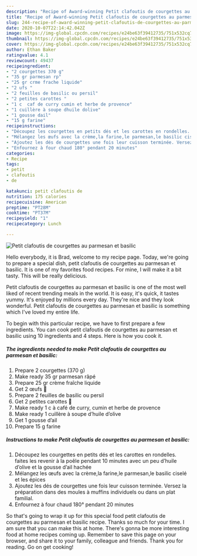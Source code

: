 ```yaml
---
description: "Recipe of Award-winning Petit clafoutis de courgettes au parmesan et basilic"
title: "Recipe of Award-winning Petit clafoutis de courgettes au parmesan et basilic"
slug: 244-recipe-of-award-winning-petit-clafoutis-de-courgettes-au-parmesan-et-basilic
date: 2020-10-07T22:14:42.042Z
image: https://img-global.cpcdn.com/recipes/e24be63f39412735/751x532cq70/petit-clafoutis-de-courgettes-au-parmesan-et-basilic-photo-principale-de-la-recette.jpg
thumbnail: https://img-global.cpcdn.com/recipes/e24be63f39412735/751x532cq70/petit-clafoutis-de-courgettes-au-parmesan-et-basilic-photo-principale-de-la-recette.jpg
cover: https://img-global.cpcdn.com/recipes/e24be63f39412735/751x532cq70/petit-clafoutis-de-courgettes-au-parmesan-et-basilic-photo-principale-de-la-recette.jpg
author: Ethan Baker
ratingvalue: 4.1
reviewcount: 49437
recipeingredient:
- "2 courgettes 370 g"
- "35 gr parmesan rp"
- "25 gr crme frache liquide"
- "2 ufs "
- "2 feuilles de basilic ou persil"
- "2 petites carottes "
- "1 c  caf de curry cumin et herbe de provence"
- "1 cuillère à soupe dhuile dolive"
- "1 gousse dail"
- "15 g farine"
recipeinstructions:
- "Découpez les courgettes en petits dés et les carottes en rondelles. faites les revenir à la poêle pendant 10 minutes avec un peu d’huile d’olive et la gousse d’ail hachée"
- "Mélangez les œufs avec la crème,la farine,le parmesan,le basilic ciselé et les épices"
- "Ajoutez les dés de courgettes une fois leur cuisson terminée. Versez la préparation dans des moules à muffins individuels ou dans un plat familial."
- "Enfournez à four chaud 180° pendant 20 minutes"
categories:
- Recipe
tags:
- petit
- clafoutis
- de

katakunci: petit clafoutis de 
nutrition: 175 calories
recipecuisine: American
preptime: "PT28M"
cooktime: "PT37M"
recipeyield: "1"
recipecategory: Lunch

---
```



![Petit clafoutis de courgettes au parmesan et basilic](https://img-global.cpcdn.com/recipes/e24be63f39412735/751x532cq70/petit-clafoutis-de-courgettes-au-parmesan-et-basilic-photo-principale-de-la-recette.jpg)

Hello everybody, it is Brad, welcome to my recipe page. Today, we're going to prepare a special dish, petit clafoutis de courgettes au parmesan et basilic. It is one of my favorites food recipes. For mine, I will make it a bit tasty. This will be really delicious.

Petit clafoutis de courgettes au parmesan et basilic is one of the most well liked of recent trending meals in the world. It is easy, it's quick, it tastes yummy. It's enjoyed by millions every day. They're nice and they look wonderful. Petit clafoutis de courgettes au parmesan et basilic is something which I've loved my entire life.




To begin with this particular recipe, we have to first prepare a few ingredients. You can cook petit clafoutis de courgettes au parmesan et basilic using 10 ingredients and 4 steps. Here is how you cook it.

<!--inarticleads1-->

##### The ingredients needed to make Petit clafoutis de courgettes au parmesan et basilic:

1. Prepare 2 courgettes (370 g)
1. Make ready 35 gr parmesan râpé
1. Prepare 25 gr crème fraîche liquide
1. Get 2 œufs 🥚
1. Prepare 2 feuilles de basilic ou persil
1. Get 2 petites carottes 🥕
1. Make ready 1 c à café de curry, cumin et herbe de provence
1. Make ready 1 cuillère à soupe d’huile d’olive
1. Get 1 gousse d’ail
1. Prepare 15 g farine




<!--inarticleads2-->

##### Instructions to make Petit clafoutis de courgettes au parmesan et basilic:

1. Découpez les courgettes en petits dés et les carottes en rondelles. faites les revenir à la poêle pendant 10 minutes avec un peu d’huile d’olive et la gousse d’ail hachée
1. Mélangez les œufs avec la crème,la farine,le parmesan,le basilic ciselé et les épices
1. Ajoutez les dés de courgettes une fois leur cuisson terminée. Versez la préparation dans des moules à muffins individuels ou dans un plat familial.
1. Enfournez à four chaud 180° pendant 20 minutes




So that's going to wrap it up for this special food petit clafoutis de courgettes au parmesan et basilic recipe. Thanks so much for your time. I am sure that you can make this at home. There's gonna be more interesting food at home recipes coming up. Remember to save this page on your browser, and share it to your family, colleague and friends. Thank you for reading. Go on get cooking!
